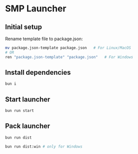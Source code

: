# SMP Launcher

## Initial setup

Rename template file to package.json:
```bash
mv package.json-template package.json   # For Linux/MacOS
# OR
ren "package.json-template" "package.json"   # For Windows
```

## Install dependencies

```bash
bun i
```

## Start launcher

```bash
bun run start
```

## Pack launcher

```bash
bun run dist

bun run dist:win # only for Windows

```
